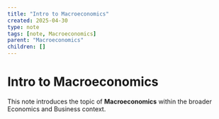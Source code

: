 ```yaml
---
title: "Intro to Macroeconomics"
created: 2025-04-30
type: note
tags: [note, Macroeconomics]
parent: "Macroeconomics"
children: []
---
```


# Intro to Macroeconomics

This note introduces the topic of **Macroeconomics** within the broader Economics and Business context.
